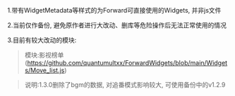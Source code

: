 ﻿1.带有WidgetMetadata等样式的为Forward可直接使用的Widgets, 并非js文件

2.当前仅作备份, 避免原作者进行大改动、删库等危险操作后无法正常使用的情况

3.目前有较大改动的模块:

>  模块:影视榜单(https://github.com/quantumultxx/ForwardWidgets/blob/main/Widgets/Move_list.js)

>  说明:1.3.0删除了bgm的数据, 对追番模式影响较大, 可使用备份中的v1.2.9
